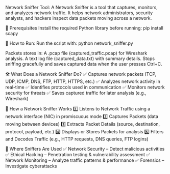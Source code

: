    Network Sniffer Tool:
   A Network Sniffer is a tool that captures, monitors, and analyzes network traffic. It helps network administrators, security analysts, and hackers inspect data packets moving across a network.


   🔧 Prerequisites
Install the required Python library before running:
pip install scapy


🎯 How to Run:
Run the script with:
python network_sniffer.py

Packets stores in:
A .pcap file (captured_traffic.pcap) for Wireshark analysis.
A text log file (captured_data.txt) with summary details.
Stops sniffing gracefully and saves captured data when the user presses Ctrl+C.


  🛠️ What Does a Network Sniffer Do?
✅ Captures network packets (TCP, UDP, ICMP, DNS, FTP, HTTP, HTTPS, etc.)
✅ Analyzes network activity in real-time
✅ Identifies protocols used in communication
✅ Monitors network security for threats
✅ Saves captured traffic for later analysis (e.g., Wireshark)

🚀 How a Network Sniffer Works
1️⃣ Listens to Network Traffic using a network interface (NIC) in promiscuous mode
2️⃣ Captures Packets (data moving between devices)
3️⃣ Extracts Packet Details (source, destination, protocol, payload, etc.)
4️⃣ Displays or Stores Packets for analysis
5️⃣ Filters and Decodes Traffic (e.g., HTTP requests, DNS queries, FTP logins)

🔬 Where Sniffers Are Used
✅ Network Security – Detect malicious activities
✅ Ethical Hacking – Penetration testing & vulnerability assessment
✅ Network Monitoring – Analyze traffic patterns & performance
✅ Forensics – Investigate cyberattacks





